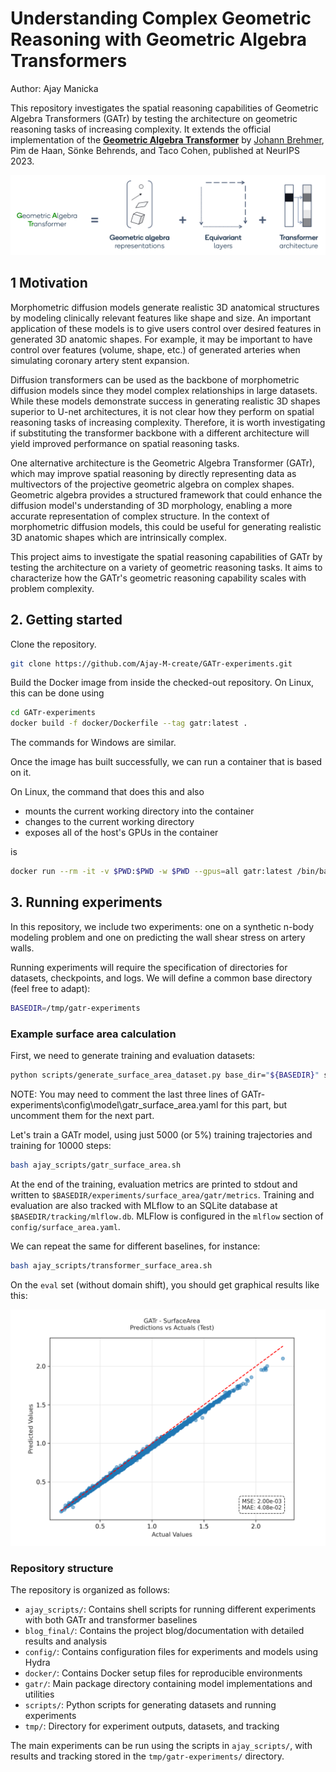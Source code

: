 # Understanding Complex Geometric Reasoning with Geometric Algebra Transformers

Author: Ajay Manicka

This repository investigates the spatial reasoning capabilities of Geometric Algebra Transformers (GATr) by testing the architecture on geometric reasoning tasks of increasing complexity. It extends the official implementation of the [**Geometric Algebra Transformer**](https://github.com/Qualcomm-AI-research/geometric-algebra-transformer/tree/main) by [Johann Brehmer](mailto:jbrehmer@qti.qualcomm.com), Pim de Haan, Sönke Behrends, and Taco Cohen, published at NeurIPS 2023.

![GATr = geometric algebra representations + equivariant layers + Transformer architecture](img/gatr.png)

## 1 Motivation

Morphometric diffusion models generate realistic 3D anatomical structures by modeling clinically relevant features like shape and size. An important application of these models is to give users control over desired features in generated 3D anatomic shapes. For example, it may be important to have control over features (volume, shape, etc.) of generated arteries when simulating coronary artery stent expansion.

Diffusion transformers can be used as the backbone of morphometric diffusion models since they model complex relationships in large datasets. While these models demonstrate success in generating realistic 3D shapes superior to U-net architectures, it is not clear how they perform on spatial reasoning tasks of increasing complexity. Therefore, it is worth investigating if substituting the transformer backbone with a different architecture will yield improved performance on spatial reasoning tasks.

One alternative architecture is the Geometric Algebra Transformer (GATr), which may improve spatial reasoning by directly representing data as multivectors of the projective geometric algebra on complex shapes. Geometric algebra provides a structured framework that could enhance the diffusion model's understanding of 3D morphology, enabling a more accurate representation of complex structure. In the context of morphometric diffusion models, this could be useful for generating realistic 3D anatomic shapes which are intrinsically complex.

This project aims to investigate the spatial reasoning capabilities of GATr by testing the architecture on a variety of geometric reasoning tasks. It aims to characterize how the GATr's geometric reasoning capability scales with problem complexity.


## 2. Getting started

Clone the repository.

```bash
git clone https://github.com/Ajay-M-create/GATr-experiments.git
```

Build the Docker image from inside the checked-out repository. On Linux, this can be done using

```bash
cd GATr-experiments
docker build -f docker/Dockerfile --tag gatr:latest .
```

The commands for Windows are similar.

Once the image has built successfully, we can run a container that is based on it.

On Linux, the command that does this and also

- mounts the current working directory into the container
- changes to the current working directory
- exposes all of the host's GPUs in the container

is

```bash
docker run --rm -it -v $PWD:$PWD -w $PWD --gpus=all gatr:latest /bin/bash
```

## 3. Running experiments

In this repository, we include two experiments: one on a synthetic n-body modeling problem and one
on predicting the wall shear stress on artery walls.

Running experiments will require the specification of directories for datasets, checkpoints, and
logs. We will define a common base directory (feel free to adapt):

```bash
BASEDIR=/tmp/gatr-experiments
```

### Example surface area calculation

First, we need to generate training and evaluation datasets:

```bash
python scripts/generate_surface_area_dataset.py base_dir="${BASEDIR}" seed=42
```

NOTE: You may need to comment the last three lines of GATr-experiments\config\model\gatr_surface_area.yaml for this part, but uncomment them for the next part.

Let's train a GATr model, using just 5000 (or 5%) training trajectories and training for 10000 steps:

```bash
bash ajay_scripts/gatr_surface_area.sh
```

At the end of the training, evaluation metrics are printed to stdout
and written to `$BASEDIR/experiments/surface_area/gatr/metrics`. Training and evaluation are also
tracked with MLflow to an SQLite database at `$BASEDIR/tracking/mlflow.db`.
MLFlow is configured in the `mlflow` section of `config/surface_area.yaml`.

We can repeat the same for different baselines, for instance:

```bash
bash ajay_scripts/transformer_surface_area.sh
```

On the `eval` set (without domain shift), you should get graphical results like this:

![alt text](tmp/gatr-experiments/experiments/surface_area/gatr_surface_area/metrics/predictions_vs_actuals_test.png)
### Repository structure

The repository is organized as follows:

- `ajay_scripts/`: Contains shell scripts for running different experiments with both GATr and transformer baselines
- `blog_final/`: Contains the project blog/documentation with detailed results and analysis
- `config/`: Contains configuration files for experiments and models using Hydra
- `docker/`: Contains Docker setup files for reproducible environments
- `gatr/`: Main package directory containing model implementations and utilities
- `scripts/`: Python scripts for generating datasets and running experiments
- `tmp/`: Directory for experiment outputs, datasets, and tracking

The main experiments can be run using the scripts in `ajay_scripts/`, with results and tracking stored in the `tmp/gatr-experiments/` directory.
